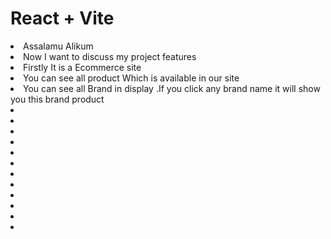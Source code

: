 # React + Vite

<li>Assalamu Alikum</li>
<li>Now I want to discuss my project features </li>
<li>Firstly It is a Ecommerce site  </li>
<li>You can see all product Which is available in our site </li>
<li>You can see all Brand in display .If you click any brand name it will show you this brand product</li>
<li></li>
<li></li>
<li></li>
<li></li>
<li></li>
<li></li>
<li></li>
<li></li>
<li></li>
<li></li>
<li></li>
<li></li>


